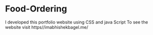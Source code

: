 # Food-Ordering
 I developed this portfolio website using CSS and java Script To see the website visit https//imabhishekbagel.me/
